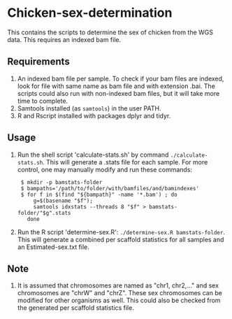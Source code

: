 # Chicken-sex-determination

This contains the scripts to determine the sex of chicken from the WGS data.
This requires an indexed bam file.

## Requirements

1. An indexed bam file per sample. To check if your bam files are indexed,
   look for file with same name as bam file and with extension .bai. The
   scripts could also run with non-indexed bam files, but it will take more
   time to complete.
2. Samtools installed (as `samtools`) in the user PATH.
3. R and Rscript installed with packages dplyr and tidyr.

## Usage

1. Run the shell script 'calculate-stats.sh' by command `./calculate-stats.sh`.
   This will generate a .stats file for each sample.
   For more control, one may manually modify and run these commands:

        $ mkdir -p bamstats-folder
        $ bampaths='/path/to/folder/with/bamfiles/and/bamindexes'
        $ for f in $(find "${bampath}" -name '*.bam') ; do
            g=$(basename "$f");
            samtools idxstats --threads 8 "$f" > bamstats-folder/"$g".stats
          done

2. Run the R script 'determine-sex.R': `./determine-sex.R bamstats-folder`.
   This will generate a combined per scaffold statistics for all samples and an
   Estimated-sex.txt file.

## Note

1. It is assumed that chromosomes are named as "chr1, chr2,..." and sex
   chromosomes are "chrW" and "chrZ". These sex chromosomes can be modified for
   other organisms as well. This could also be checked from the generated per
   scaffold statistics file.
